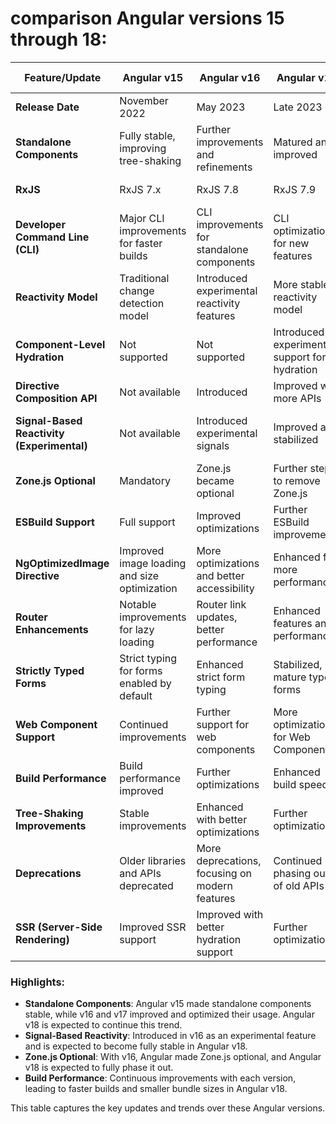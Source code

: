 # comparison Angular versions 15 through 18:

 
| Feature/Update                          | Angular v15                           | Angular v16                           | Angular v17                           | Angular v18 (Upcoming)                |
|-----------------------------------------|---------------------------------------|---------------------------------------|---------------------------------------|---------------------------------------|
| **Release Date**                        | November 2022                         | May 2023                             | Late 2023                             | 2024 (Expected)                       |
| **Standalone Components**               | Fully stable, improving tree-shaking  | Further improvements and refinements | Matured and improved                  | Continued optimizations               |
| **RxJS**                                | RxJS 7.x                              | RxJS 7.8                             | RxJS 7.9                              | RxJS 8.x (expected)                   |
| **Developer Command Line (CLI)**        | Major CLI improvements for faster builds | CLI improvements for standalone components | CLI optimizations for new features    | Expected CLI improvements             |
| **Reactivity Model**                    | Traditional change detection model    | Introduced experimental reactivity features | More stable reactivity model          | Reactivity improvements expected      |
| **Component-Level Hydration**           | Not supported                         | Not supported                         | Introduced experimental support for hydration | Full support for component hydration (expected) |
| **Directive Composition API**           | Not available                         | Introduced                           | Improved with more APIs               | Further API enhancements              |
| **Signal-Based Reactivity (Experimental)** | Not available                        | Introduced experimental signals      | Improved and stabilized               | Fully stable signal-based reactivity (expected) |
| **Zone.js Optional**                    | Mandatory                             | Zone.js became optional               | Further steps to remove Zone.js       | Possibly fully zone-less (expected)   |
| **ESBuild Support**                     | Full support                          | Improved optimizations                | Further ESBuild improvements          | Continued ESBuild integration         |
| **NgOptimizedImage Directive**          | Improved image loading and size optimization | More optimizations and better accessibility | Enhanced for more performance         | Continued optimizations               |
| **Router Enhancements**                 | Notable improvements for lazy loading | Router link updates, better performance | Enhanced features and performance     | Further router enhancements           |
| **Strictly Typed Forms**                | Strict typing for forms enabled by default | Enhanced strict form typing          | Stabilized, mature typed forms        | Continued typing improvements         |
| **Web Component Support**               | Continued improvements                | Further support for web components    | More optimizations for Web Components | Full maturity expected                |
| **Build Performance**                   | Build performance improved            | Further optimizations                 | Enhanced build speed                  | Even faster builds expected           |
| **Tree-Shaking Improvements**           | Stable improvements                   | Enhanced with better optimizations    | Further optimizations                 | Expected to improve further           |
| **Deprecations**                        | Older libraries and APIs deprecated   | More deprecations, focusing on modern features | Continued phasing out of old APIs    | Further deprecations                  |
| **SSR (Server-Side Rendering)**         | Improved SSR support                  | Improved with better hydration support | Further optimizations                 | Expected to improve hydration support |
 

### Highlights:
- **Standalone Components**: Angular v15 made standalone components stable, while v16 and v17 improved and optimized their usage. Angular v18 is expected to continue this trend.
- **Signal-Based Reactivity**: Introduced in v16 as an experimental feature and is expected to become fully stable in Angular v18.
- **Zone.js Optional**: With v16, Angular made Zone.js optional, and Angular v18 is expected to fully phase it out.
- **Build Performance**: Continuous improvements with each version, leading to faster builds and smaller bundle sizes in Angular v18.

This table captures the key updates and trends over these Angular versions.
